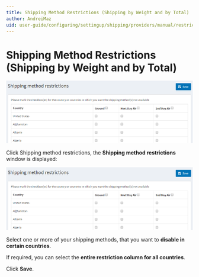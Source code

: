 ```yaml
---
title: Shipping Method Restrictions (Shipping by Weight and by Total)
author: AndreiMaz
uid: user-guide/configuring/settingup/shipping/providers/manual/restrictions
---
```

# Shipping Method Restrictions (Shipping by Weight and by Total)

![Configure](_static/restrictions/shipping-restrictions-methods.png)

Click Shipping method restrictions, the **Shipping method restrictions** window is displayed:

![Methods](_static/restrictions/shipping-restrictions-methods.png)

Select one or more of your shipping methods, that you want to **disable in certain countries**.

If required, you can select the **entire restriction column for all countries**.

Click **Save**.
